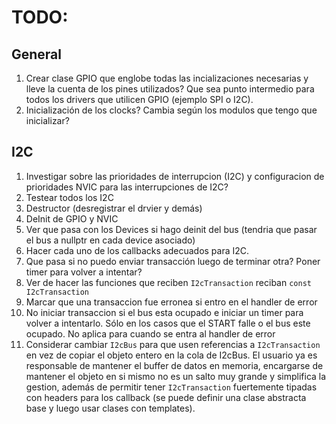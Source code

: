 # TODO:
## General
1. Crear clase GPIO que englobe todas las incializaciones necesarias y lleve la cuenta de los pines utilizados? Que sea punto intermedio para todos los drivers que utilicen GPIO (ejemplo SPI o I2C).
2. Inicialización de los clocks? Cambia según los modulos que tengo que inicializar?
## I2C
1. Investigar sobre las prioridades de interrupcion (I2C) y configuracion de prioridades NVIC para las interrupciones de I2C?
2. Testear todos los I2C
4. Destructor (desregistrar el drvier y demás)
5. DeInit de GPIO y NVIC
6. Ver que pasa con los Devices si hago deinit del bus (tendria que pasar el bus a nullptr en cada device asociado)
7. Hacer cada uno de los callbacks adecuados para I2C.
8. Que pasa si no puedo enviar transacción luego de terminar otra? Poner timer para volver a intentar?
9. Ver de hacer las funciones que reciben `I2cTransaction` reciban `const I2cTransaction`
10. Marcar que una transaccion fue erronea si entro en el handler de error
11. No iniciar transaccion si el bus esta ocupado e iniciar un timer para volver a intentarlo. Sólo en los casos
que el START falle o el bus este ocupado. No aplica para cuando se entra al handler de error
12. Considerar cambiar `I2cBus` para que usen referencias a `I2cTransaction` en vez de copiar el objeto entero en la cola de I2cBus. El usuario ya es responsable de mantener el buffer de datos en memoria, encargarse de mantener el objeto en si mismo no es un salto muy grande y simplifica la gestion, además de permitir tener `I2cTransaction` fuertemente tipadas con headers para los callback (se puede definir una clase abstracta base
y luego usar clases con templates).